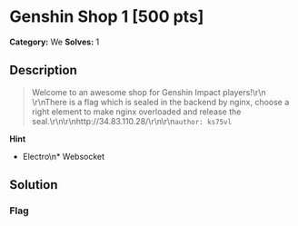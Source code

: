# Genshin Shop 1 [500 pts]

**Category:** We
**Solves:** 1

## Description
>Welcome to an awesome shop for Genshin Impact players!\r\n<br>\r\nThere is a flag which is sealed in the backend by nginx, choose a right element to make nginx overloaded and release the seal.\r\n\r\nhttp://34.83.110.28/\r\n\r\n`author: ks75vl`

**Hint**
* Electro\n* Websocket

## Solution

### Flag

